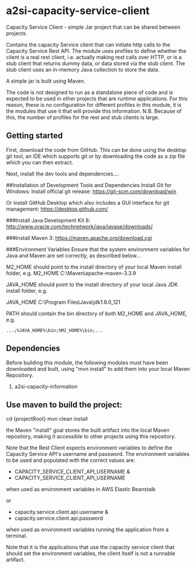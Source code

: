 # a2si-capacity-service-client
Capacity Service Client - simple Jar project that can be shared between projects.

Contains the capacity Service client that can initiate http calls to the Capacity Service Rest API.
The module uses profiles to define whether the client is a real rest client, i.e. actually making rest calls
over HTTP, or is a stub client that returns dummy data, or data stored via the stub client. The stub client
uses an in-memory Java collection to store the data.

A simple jar is built using Maven.

The code is not designed to run as a standalone piece of code and is expected to be used in other projects 
that are runtime applications. For this reason, these is no configuration for different profiles in this
module, it is the modules that use it that will provide this information. 
N.B. Because of this, the number of profiles for the rest and stub clients is large.

## Getting started
First, download the code from GitHub. This can be done using the desktop git tool, an IDE which supports git or by downloading the code as a zip file which you can then extract.

Next, install the dev tools and dependencies....

##Installation of Development Tools and Dependencies
Install Git for Windows:
Install official git release: https://git-scm.com/download/win

Or install GitHub Desktop which also includes a GUI interface for git management: https://desktop.github.com/

###Install Java Development Kit 8:
http://www.oracle.com/technetwork/java/javase/downloads/

###Install Maven 3:
https://maven.apache.org/download.cgi

###Environment Variables
Ensure that the system environment variables for Java and Maven are set correctly, as described below...

M2_HOME should point to the install directory of your local Maven install folder, e.g.
M2_HOME C:\Maven\apache-maven-3.3.9

JAVA_HOME should point to the install directory of your local Java JDK install folder, e.g.

JAVA_HOME C:\Program Files\Java\jdk1.8.0_121

PATH should contain the bin directory of both M2_HOME and JAVA_HOME, e.g.

```
...;%JAVA_HOME%\bin;%M2_HOME%\bin;...
```

## Dependencies
Before building this module, the following modules must have been downloaded and built, using "mvn install"
to add them into your local Maven Repository.

1) a2si-capacity-information

## Use maven to build the project:

cd {projectRoot}
mvn clean install

the Maven "install" goal stores the built artifact into the local Maven repository, 
making it accessible to other projects using this repository.

Note that the Rest Client expects environment variables to define the Capacity Service API's username
and password. The environment variables to be used and populated with the correct values are:

- CAPACITY_SERVICE_CLIENT_API_USERNAME &
- CAPACITY_SERVICE_CLIENT_API_USERNAME 

when used as environment variables in AWS Elastic Beanstalk

or
- capacity.service.client.api.username &
- capacity.service.client.api.password 

when used as environment variables running the application from a terminal.


Note that it is the applications that use the capacity service client that should set the 
environment variables, the client itself is not a runnable artifact.


